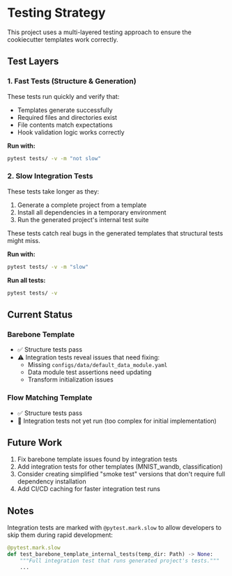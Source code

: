 # Testing Strategy

This project uses a multi-layered testing approach to ensure the cookiecutter templates work correctly.

## Test Layers

### 1. Fast Tests (Structure & Generation)
These tests run quickly and verify that:
- Templates generate successfully
- Required files and directories exist
- File contents match expectations
- Hook validation logic works correctly

**Run with:**
```bash
pytest tests/ -v -m "not slow"
```

### 2. Slow Integration Tests  
These tests take longer as they:
1. Generate a complete project from a template
2. Install all dependencies in a temporary environment
3. Run the generated project's internal test suite

These tests catch real bugs in the generated templates that structural tests might miss.

**Run with:**
```bash
pytest tests/ -v -m "slow"
```

**Run all tests:**
```bash
pytest tests/ -v
```

## Current Status

### Barebone Template
- ✅ Structure tests pass
- ⚠️ Integration tests reveal issues that need fixing:
  - Missing `configs/data/default_data_module.yaml`
  - Data module test assertions need updating
  - Transform initialization issues

### Flow Matching Template
- ✅ Structure tests pass
- 🔄 Integration tests not yet run (too complex for initial implementation)

## Future Work

1. Fix barebone template issues found by integration tests
2. Add integration tests for other templates (MNIST_wandb, classification)
3. Consider creating simplified "smoke test" versions that don't require full dependency installation
4. Add CI/CD caching for faster integration test runs

## Notes

Integration tests are marked with `@pytest.mark.slow` to allow developers to skip them during rapid development:

```python
@pytest.mark.slow
def test_barebone_template_internal_tests(temp_dir: Path) -> None:
    """Full integration test that runs generated project's tests."""
    ...
```
